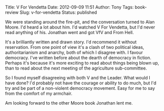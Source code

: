 Title: V For Vendetta 
Date: 2012-09-09 11:51
Author: Tony
Tags: book-review
Slug: v-for-vendetta
Status: published

We were standing around the fire-pit, and the conversation turned to Alan Moore. I'd heard a lot about him. I'd watched V For Vendetta, but I'd never read anything of his. Jonathan went and got VfV and From Hell.  
  
It's a brilliantly written and drawn story. I'd recommend it without reservation. From one point of view it's a clash of two political ideas, authoritarianism and anarchy, both of which I disagree with. I favour democracy. I've written before about the dearth of democracy in fiction. Perhaps it's because it's more exciting to read about things being blown up, than to read about the next meeting of the agriculture sub-committee.  
  
So I found myself disagreeing with both V and the Leader. What would I have done? I'd probably not have the courage or ability to do much, but I'd try and be part of a non-violent democracy movement. Easy for me to say from the comfort of my armchair.  
  
Am looking forward to the other Moore book Jonathan lent me.

